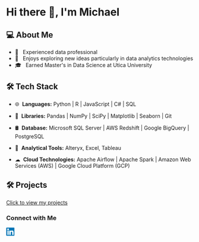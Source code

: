 <!--
**mwalbers1/mwalbers1** is a ✨ _special_ ✨ repository because its `README.md` (this file) appears on your GitHub profile.

Here are some ideas to get you started:

- 🔭 I’m currently working on ...
- 🌱 I’m currently learning ...
- 👯 I’m looking to collaborate on ...
- 🤔 I’m looking for help with ...
- 💬 Ask me about ...
- 📫 How to reach me: ...
- 😄 Pronouns: ...
- ⚡ Fun fact: ...
-->
# Hi there 👋, I'm Michael

<h2>💻 About Me </h2>

- 📄 &nbsp; Experienced data professional
- 🤩 &nbsp; Enjoys exploring new ideas particularly in data analytics technologies
- 🎓 &nbsp; Earned Master's in Data Science at Utica University

<h2>🛠 Tech Stack</h2>

- 🌐 &nbsp;**Languages:** Python | R | JavaScript | C# | SQL

- 📒 &nbsp;**Libraries:** Pandas | NumPy | SciPy | Matplotlib | Seaborn | Git

- 🛢 &nbsp;**Database:** Microsoft SQL Server | AWS Redshift | Google BigQuery | PostgreSQL

- 🔧 &nbsp;**Analytical Tools:** Alteryx, Excel, Tableau

- ☁ &nbsp;**Cloud Technologies:** Apache Airflow | Apache Spark | Amazon Web Services (AWS) | Google Cloud Platform (GCP)

<h2>🛠 Projects</h2>

<a href="https://mwalbers1.github.io/">Click to view my projects</a>

<h3>Connect with Me</h3>

<a href="https://www.linkedin.com/in/michaelwalbers/"><img align="left" alt="Michael's LinkedIn" width="22px" src="linkedin-svgrepo-com.svg" /></a>

